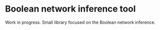 # Boolean network inference tool

Work in progress. Small library focused on the Boolean network inference.
